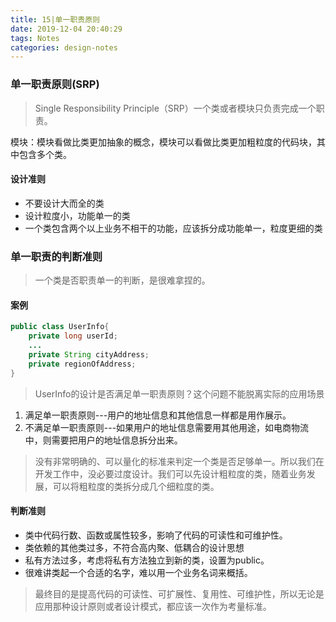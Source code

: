 ```yaml
---
title: 15|单一职责原则
date: 2019-12-04 20:40:29
tags: Notes
categories: design-notes 
---
```


### 单一职责原则(SRP)

> Single Responsibility Principle（SRP）一个类或者模块只负责完成一个职责。

模块：模块看做比类更加抽象的概念，模块可以看做比类更加粗粒度的代码块，其中包含多个类。

#### 设计准则
+ 不要设计大而全的类
+ 设计粒度小，功能单一的类
+ 一个类包含两个以上业务不相干的功能，应该拆分成功能单一，粒度更细的类

### 单一职责的判断准则

> 一个类是否职责单一的判断，是很难拿捏的。

#### 案例
```java
public class UserInfo{
    private long userId;
    ...
    private String cityAddress;
    private regionOfAddress;
}
```
> UserInfo的设计是否满足单一职责原则？这个问题不能脱离实际的应用场景
1. 满足单一职责原则---用户的地址信息和其他信息一样都是用作展示。
2. 不满足单一职责原则---如果用户的地址信息需要用其他用途，如电商物流中，则需要把用户的地址信息拆分出来。

> 没有非常明确的、可以量化的标准来判定一个类是否足够单一。所以我们在开发工作中，没必要过度设计。我们可以先设计粗粒度的类，随着业务发展，可以将粗粒度的类拆分成几个细粒度的类。

#### 判断准则
+ 类中代码行数、函数或属性较多，影响了代码的可读性和可维护性。
+ 类依赖的其他类过多，不符合高内聚、低耦合的设计思想
+ 私有方法过多，考虑将私有方法独立到新的类，设置为public。
+ 很难讲类起一个合适的名字，难以用一个业务名词来概括。


> 最终目的是提高代码的可读性、可扩展性、复用性、可维护性，所以无论是应用那种设计原则或者设计模式，都应该一次作为考量标准。




